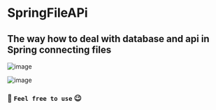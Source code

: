 # SpringFileAPi
## The way how to deal with database and api in Spring connecting files

![image](https://user-images.githubusercontent.com/95692103/188707454-9f86f8fe-94d3-413b-844f-7dca69a400f6.png)

![image](https://user-images.githubusercontent.com/95692103/188709737-f5463c0e-bc39-402f-bd57-d9576cce282e.png)


### :space_invader: `Feel free to use` :wink:
